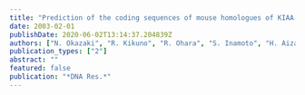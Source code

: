 ```yaml
---
title: "Prediction of the coding sequences of mouse homologues of KIAA gene: II. The complete nucleotide sequences of 400 mouse KIAA-homologous cDNAs identified by screening of terminal sequences of cDNA clones randomly sampled from size-fractionated libraries"
date: 2003-02-01
publishDate: 2020-06-02T13:14:37.204839Z
authors: ["N. Okazaki", "R. Kikuno", "R. Ohara", "S. Inamoto", "H. Aizawa", "S. Yuasa", "D. Nakajima", "T. Nagase", "O. Ohara", "H. Koga"]
publication_types: ["2"]
abstract: ""
featured: false
publication: "*DNA Res.*"
---
```


